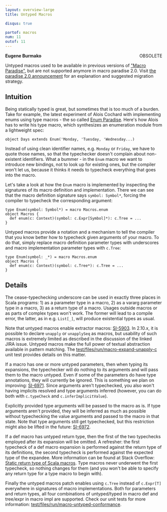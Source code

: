 ```yaml
---
layout: overview-large
title: Untyped Macros

disqus: true

partof: macros
num: 11
outof: 11
---
```

<span class="label important" style="float: right;">OBSOLETE</span>

**Eugene Burmako**

Untyped macros used to be available in previous versions of ["Macro Paradise"](/overviews/macros/paradise.html),
but are not supported anymore in macro paradise 2.0.
Visit [the paradise 2.0 announcement](http://scalamacros.org/news/2013/08/05/macro-paradise-2.0.0-snapshot.html)
for an explanation and suggested migration strategy.

## Intuition

Being statically typed is great, but sometimes that is too much of a burden. Take for example, the latest experiment of Alois Cochard with
implementing enums using type macros - the so called [Enum Paradise](https://github.com/aloiscochard/enum-paradise). Here's how Alois has
to write his type macro, which synthesizes an enumeration module from a lightweight spec:

    object Days extends Enum('Monday, 'Tuesday, 'Wednesday...)

Instead of using clean identifier names, e.g. `Monday` or `Friday`, we have to quote those names, so that the typechecker doesn't complain
about non-existent identifiers. What a bummer - in the `Enum` macro we want to introduce new bindings, not to look up for existing ones,
but the compiler won't let us, because it thinks it needs to typecheck everything that goes into the macro.

Let's take a look at how the `Enum` macro is implemented by inspecting the signatures of its macro definition and implementation. There we can
see that the macro definition signature says `symbol: Symbol*`, forcing the compiler to typecheck the corresponding argument:

    type Enum(symbol: Symbol*) = macro Macros.enum
    object Macros {
      def enum(c: Context)(symbol: c.Expr[Symbol]*): c.Tree = ...
    }

Untyped macros provide a notation and a mechanism to tell the compiler that you know better how to typecheck given arguments of your macro.
To do that, simply replace macro definition parameter types with underscores and macro implementation parameter types with `c.Tree`:

    type Enum(symbol: _*) = macro Macros.enum
    object Macros {
      def enum(c: Context)(symbol: c.Tree*): c.Tree = ...
    }

## Details

The cease-typechecking underscore can be used in exactly three places in Scala programs: 1) as a parameter type in a macro,
2) as a vararg parameter type in a macro, 3) as a return type of a macro. Usages outside macros or as parts of complex types won't work.
The former will lead to a compile error, the latter, as in e.g. `List[_]`, will produce existential types as usual.

Note that untyped macros enable extractor macros: [SI-5903](https://issues.scala-lang.org/browse/SI-5903). In 2.10.x, it is possible
to declare `unapply` or `unapplySeq` as macros, but usability of such macros is extremely limited as described in the discussion
of the linked JIRA issue. Untyped macros make the full power of textual abstraction available in pattern matching. The
[test/files/run/macro-expand-unapply-c](https://github.com/scalamacros/kepler/tree/paradise/macros211/test/files/run/macro-expand-unapply-c)
unit test provides details on this matter.

If a macro has one or more untyped parameters, then when typing its expansions, the typechecker will do nothing to its arguments
and will pass them to the macro untyped. Even if some of the parameters do have type annotations, they will currently be ignored. This
is something we plan on improving: [SI-6971](https://issues.scala-lang.org/browse/SI-6971). Since arguments aren't typechecked, you
also won't having implicits resolved and type arguments inferred (however, you can do both with `c.typeCheck` and `c.inferImplicitValue`).

Explicitly provided type arguments will be passed to the macro as is. If type arguments aren't provided, they will be inferred as much as
possible without typechecking the value arguments and passed to the macro in that state. Note that type arguments still get typechecked, but
this restriction might also be lifted in the future: [SI-6972](https://issues.scala-lang.org/browse/SI-6972).

If a def macro has untyped return type, then the first of the two typechecks employed after its expansion will be omitted. A refresher:
the first typecheck of a def macro expansion is performed against the return type of its definitions, the second typecheck is performed
against the expected type of the expandee. More information can be found at Stack Overflow: [Static return type of Scala macros](http://stackoverflow.com/questions/13669974/static-return-type-of-scala-macros). Type macros never underwent the first typecheck, so
nothing changes for them (and you won't be able to specify any return type for a type macro to begin with).

Finally the untyped macros patch enables using `c.Tree` instead of `c.Expr[T]` everywhere in signatures of macro implementations.
Both for parameters and return types, all four combinations of untyped/typed in macro def and tree/expr in macro impl are supported.
Check our unit tests for more information: [test/files/run/macro-untyped-conformance](https://github.com/scalamacros/kepler/blob/b55bda4860a205c88e9ae27015cf2d6563cc241d/test/files/run/macro-untyped-conformance/Impls_Macros_1.scala).
